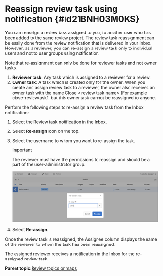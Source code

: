 # Reassign review task using notification {#id21BNH03M0KS}

You can reassign a review task assigned to you, to another user who has been added to the same review project. The review task reassignment can be easily done from the review notification that is delivered in your inbox. However, as a reviewer, you can re-assign a review task only to individual users and not to user groups using notification.

Note that re-assignment can only be done for reviewer tasks and not owner tasks.

1.  **Reviewer task**: Any task which is assigned to a reviewer for a review.
1.  **Owner task**: A task which is created only for the owner. When you create and assign review task to a reviewer, the owner also receives an owner task with the name Close < review task name\> \(For example close-reviewtask1\) but this owner task cannot be reassigned to anyone.

Perform the following steps to re-assign a review task from the Inbox notification:

1.  Select the Review task notification in the Inbox.
1.  Select **Re-assign** icon on the top.
1.  Select the username to whom you want to re-assign the task.

    >[!IMPORTANT]
    >
    > The reviewer must have the permissions to reassign and should be a part of the user-administrator group.

    ![](images/reassign-user-inbox.png)

1.  Select **Re-assign**.

Once the review task is reassigned, the Assignee column displays the name of the reviewer to whom the task has been reassigned.

The assigned reviewer receives a notification in the Inbox for the re-assigned review task.

**Parent topic:**[Review topics or maps](review.md)

